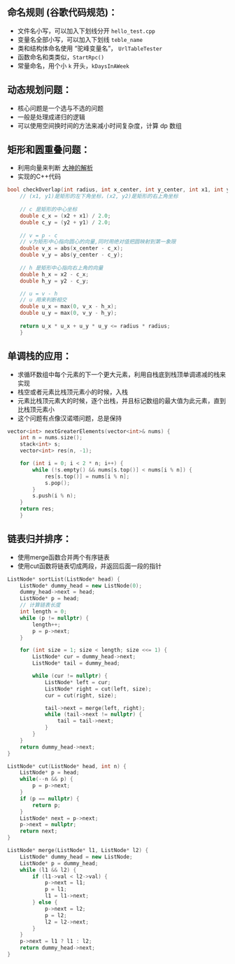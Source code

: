 命名规则 (谷歌代码规范)：
-------
- 文件名小写，可以加入下划线分开 `hello_test.cpp`
- 变量名全部小写，可以加入下划线 `teble_name`
- 类和结构体命名使用 “驼峰变量名”， `UrlTableTester`
- 函数命名和类类似，`StartRpc()`
- 常量命名，用个小 `k` 开头，`kDaysInAWeek`

动态规划问题：
----------
- 核心问题是一个选与不选的问题
- 一般是处理成递归的逻辑
- 可以使用空间换时间的方法来减小时间复杂度，计算 dp 数组


矩形和圆重叠问题：
-------
- 利用向量来判断 [大神的解析](https://www.zhihu.com/question/24251545 "跳转知乎链接")
- 实现的C++代码
```c++
bool checkOverlap(int radius, int x_center, int y_center, int x1, int y1, int x2, int y2) {
    // (x1, y1)是矩形的左下角坐标，(x2, y2)是矩形的右上角坐标
    
    // c 是矩形的中心坐标
    double c_x = (x2 + x1) / 2.0;
    double c_y = (y2 + y1) / 2.0;
    
    // v = p - c 
    // v为矩形中心指向圆心的向量,同时用绝对值把圆映射到第一象限
    double v_x = abs(x_center - c_x);
    double v_y = abs(y_center - c_y);
    
    // h 是矩形中心指向右上角的向量
    double h_x = x2 - c_x;
    double h_y = y2 - c_y;

    // u = v - h
    // u 用来判断相交
    double u_x = max(0, v_x - h_x);
    double u_y = max(0, v_y - h_y);
    
    return u_x * u_x + u_y * u_y <= radius * radius;
    }
```

单调栈的应用：
----------
- 求循环数组中每个元素的下一个更大元素，利用自栈底到栈顶单调递减的栈来实现
- 栈空或者元素比栈顶元素小的时候，入栈
- 元素比栈顶元素大的时候，逐个出栈，并且标记数组的最大值为此元素，直到比栈顶元素小
- 这个问题有点像汉诺塔问题，总是保持
```c++
vector<int> nextGreaterElements(vector<int>& nums) {
    int n = nums.size();
    stack<int> s;
    vector<int> res(n, -1);

    for (int i = 0; i < 2 * n; i++) {
        while (!s.empty() && nums[s.top()] < nums[i % n]) {
            res[s.top()] = nums[i % n];
            s.pop();
        }
        s.push(i % n);
    }
    return res;
    }
```

链表归并排序：
-----------
- 使用merge函数合并两个有序链表
- 使用cut函数将链表切成两段，并返回后面一段的指针
```c++
ListNode* sortList(ListNode* head) {
    ListNode* dummy_head = new ListNode(0);
    dummy_head->next = head;
    ListNode* p = head;
    // 计算链表长度
    int length = 0;
    while (p != nullptr) {
        length++;
        p = p->next;
    }

    for (int size = 1; size < length; size <<= 1) {
        ListNode* cur = dummy_head->next;
        ListNode* tail = dummy_head;

        while (cur != nullptr) {
            ListNode* left = cur;
            ListNode* right = cut(left, size);
            cur = cut(right, size);

            tail->next = merge(left, right);
            while (tail->next != nullptr) {
                tail = tail->next;
            }
        }
    }
    return dummy_head->next;
}

ListNode* cut(ListNode* head, int n) {
    ListNode* p = head;
    while(--n && p) {
        p = p->next;
    }
    if (p == nullptr) {
        return p;
    }
    ListNode* next = p->next;
    p->next = nullptr;
    return next;
}

ListNode* merge(ListNode* l1, ListNode* l2) {
    ListNode* dummy_head = new ListNode;
    ListNode* p = dummy_head;
    while (l1 && l2) {
        if (l1->val < l2->val) {
            p->next = l1;
            p = l1;
            l1 = l1->next;
        } else {
            p->next = l2;
            p = l2;
            l2 = l2->next;
        }
    }
    p->next = l1 ? l1 : l2;
    return dummy_head->next;
}
```